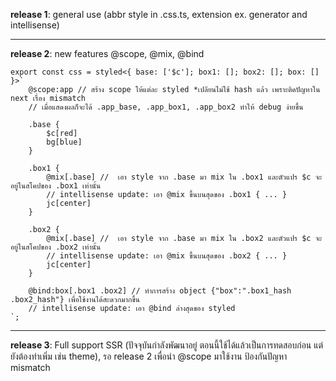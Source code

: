 **release 1**: general use (abbr style in .css.ts, extension ex. generator and intellisense)

---

**release 2**: new features @scope, @mix, @bind

```tsx
export const css = styled<{ base: ['$c']; box1: []; box2: []; box: [] }>`
	@scope:app // สร้าง scope ให้แต่ละ styled *เปลียนไม่ใช้ hash แล้ว เพราะติดปัญหาใน next เรื่อง mismatch
	// เมื่อแสดงผลก็จะได้ .app_base, .app_box1, .app_box2 ทำให้ debug ง่ายขึ้น

	.base {
		$c[red]
		bg[blue]
	}

	.box1 {
		@mix[.base] // 	เอา style จาก .base มา mix ใน .box1 และตัวแปร $c จะอยู่ในสโคปของ .box1 เท่านั้น
		// intellisense update: เอา @mix ขึ้นบนสุดของ .box1 { ... }
		jc[center]
	}

	.box2 {
		@mix[.base] // 	เอา style จาก .base มา mix ใน .box2 และตัวแปร $c จะอยู่ในสโคปของ .box2 เท่านั้น
		// intellisense update: เอา @mix ขึ้นบนสุดของ .box2 { ... }
		jc[center]
	}

	@bind:box[.box1 .box2] // ทำการสร้าง object {"box":".box1_hash .box2_hash"} เพื่อใช้งานได้สะดวกมากขึ้น
    // intellisense update: เอา @bind ล่างสุดของ styled
`;
```

---

**release 3**: Full support SSR (ปัจจุบันกำลังพัฒนาอยู๋ ตอนนี้ใช้ได้แล้วเป็นการทดสอบก่อน แต่ยังต้องทำเพิ่ม เช่น theme), รอ release 2 เพื่อนำ @scope มาใช้งาน ป้องกันปัญหา mismatch
